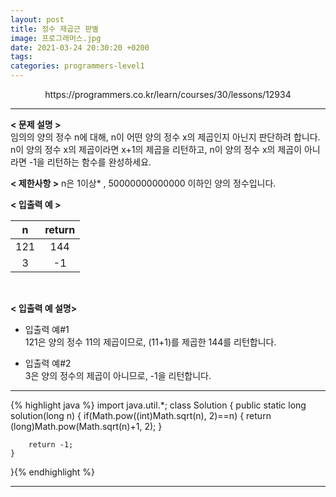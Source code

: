 ```yaml
---
layout: post
title: 정수 제곱근 판별
image: 프로그래머스.jpg
date: 2021-03-24 20:30:20 +0200
tags:
categories: programmers-level1
---
```

<center>https://programmers.co.kr/learn/courses/30/lessons/12934</center>

***


**< 문제 설명 >**  
임의의 양의 정수 n에 대해, n이 어떤 양의 정수 x의 제곱인지 아닌지 판단하려 합니다.
n이 양의 정수 x의 제곱이라면 x+1의 제곱을 리턴하고, n이 양의 정수 x의 제곱이 아니라면 -1을 리턴하는 함수를 완성하세요.
  

**< 제한사항 >**
n은 1이상* , 50000000000000 이하인 양의 정수입니다.
 <br>


**< 입출력 예 >**

|n|return|
|:---:|:---:|
|121|144|
|3|-1|  
<br>

**< 입출력 예 설명>**  

* 입출력 예#1  
  121은 양의 정수 11의 제곱이므로, (11+1)를 제곱한 144를 리턴합니다.

* 입출력 예#2  
  3은 양의 정수의 제곱이 아니므로, -1을 리턴합니다.



  

*** 




{% highlight java %}
import java.util.*;
class Solution {
    public static long solution(long n) {
    	if(Math.pow((int)Math.sqrt(n), 2)==n)
    	{
    		return (long)Math.pow(Math.sqrt(n)+1, 2);
    	}
    	
    	return -1;
    }

}{% endhighlight %}

***
